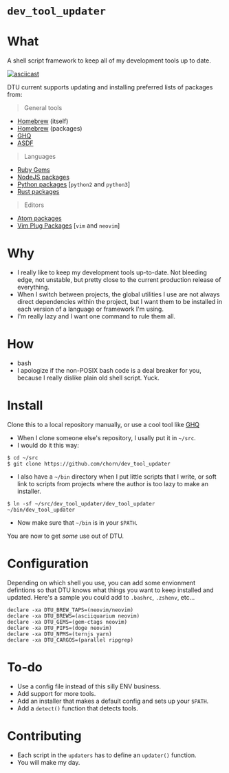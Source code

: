 # `dev_tool_updater`

# What

A shell script framework to keep all of my development tools up to date.

[![asciicast](https://asciinema.org/a/1wocbwd2L4woKevyT39gEz1O5.png?loop=1&autoplay=1&speed=8)](https://asciinema.org/a/1wocbwd2L4woKevyT39gEz1O5?loop=1&autoplay=1&speed=8)

DTU current supports updating and installing preferred lists of packages from:

> General tools

- [Homebrew](brew.sh) (itself)
- [Homebrew](brew.sh) (packages)
- [GHQ](github.com/motemen/ghq)
- [ASDF](github.com/asdf-vm/asdf)

> Languages

- [Ruby Gems](rubygems.org)
- [NodeJS packages](npmjs.com)
- [Python packages](pypi.python.org/pypi) [`python2` and `python3`]
- [Rust packages](crates.io)

> Editors

- [Atom packages](atom.io)
- [Vim Plug Packages](github.com/junegunn/vim-plug) [`vim` and `neovim`]

# Why

- I really like to keep my development tools up-to-date. Not bleeding edge, not unstable, but pretty close to the current production release of everything.
- When I switch between projects, the global utilities I use are not always direct dependencies within the project, but I want them to be installed in each version of a language or framework I'm using.
- I'm really lazy and I want one command to rule them all.

# How

- bash
- I apologize if the non-POSIX bash code is a deal breaker for you, because I really dislike plain old shell script. Yuck.

# Install

Clone this to a local repository manually, or use a cool tool like [GHQ](https://github.com/motemen/ghq)

- When I clone someone else's repository, I usally put it in `~/src`.
- I would do it this way:

```
$ cd ~/src
$ git clone https://github.com/chorn/dev_tool_updater
```

- I also have a `~/bin` directory when I put little scripts that I write, or soft link to scripts from projects where the author is too lazy to make an installer.

```
$ ln -sf ~/src/dev_tool_updater/dev_tool_updater ~/bin/dev_tool_updater
```

- Now make sure that `~/bin` is in your `$PATH`.
 
You are now to get _some_ use out of DTU.

# Configuration

Depending on which shell you use, you can add some envionment defintions so that DTU knows what things you want to keep installed and updated. Here's a sample you could add to `.bashrc`, `.zshenv`, etc...

```
declare -xa DTU_BREW_TAPS=(neovim/neovim)
declare -xa DTU_BREWS=(asciiquarium neovim)
declare -xa DTU_GEMS=(gem-ctags neovim)
declare -xa DTU_PIPS=(doge neovim)
declare -xa DTU_NPMS=(ternjs yarn)
declare -xa DTU_CARGOS=(parallel ripgrep)
```

# To-do

- Use a config file instead of this silly ENV business.
- Add support for more tools.
- Add an installer that makes a default config and sets up your `$PATH`.
- Add a `detect()` function that detects tools.

# Contributing

- Each script in the `updaters` has to define an `updater()` function.
- You will make my day.

